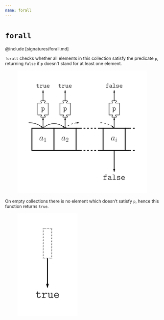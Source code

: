 ```yaml
---
name: forall
---
```


# `forall`

@include [signatures/forall.md]

`forall` checks whether all elements in this collection satisfy the predicate `p`, returning `false` if `p` doesn't stand for at least one element.

<figure class="diagram">
  <img src="images/forall.svg" alt="forall function">
  <!-- <figcaption class="diagram-desc"></figcaption> -->
</figure>

On empty collections there is no element which doesn't satisfy `p`, hence this function returns `true`.

<figure class="diagram">
  <img src="images/forall.2.svg" alt="forall function">
  <!-- <figcaption class="diagram-desc"></figcaption> -->
</figure>
